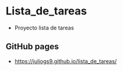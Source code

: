 # Lista_de_tareas
- Proyecto lista de tareas

## GitHub pages

- https://juliogs9.github.io/lista_de_tareas/
